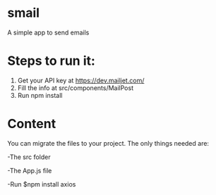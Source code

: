 # smail
A simple app to send emails

# Steps to run it:

1. Get your API key at https://dev.mailjet.com/
2. Fill the info at src/components/MailPost
3. Run npm install

# Content
You can migrate the files to your project. The only things needed are:

-The src folder

-The App.js file

-Run $npm install axios


